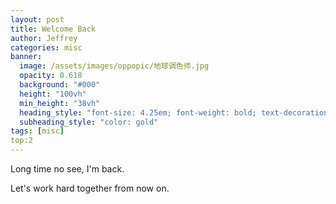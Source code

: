 ```yaml
---
layout: post
title: Welcome Back
author: Jeffrey
categories: misc
banner:
  image: /assets/images/oppopic/地球调色师.jpg
  opacity: 0.618
  background: "#000"
  height: "100vh"
  min_height: "38vh"
  heading_style: "font-size: 4.25em; font-weight: bold; text-decoration: underline"
  subheading_style: "color: gold"
tags: [misc]
top:2
---
```


Long time no see, I'm back.  

Let's work hard together from now on. 